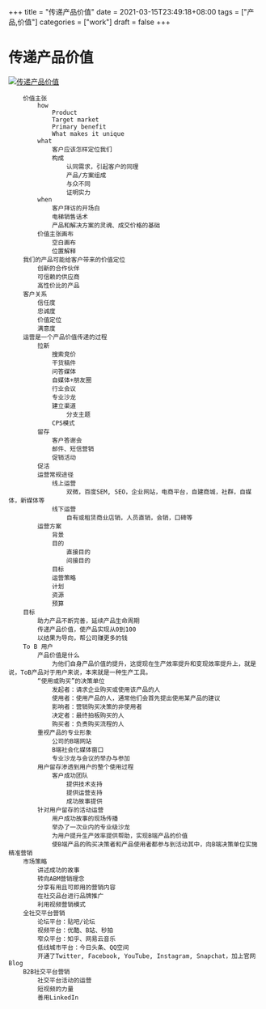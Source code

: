 +++
title = "传递产品价值"
date = 2021-03-15T23:49:18+08:00
tags = ["产品,价值"]
categories = ["work"]
draft = false
+++

# 传递产品价值
[![传递产品价值](https://img.imgdb.cn/item/6046eb6d5aedab222c56e192.png)](https://img.imgdb.cn/item/6046eb6d5aedab222c56e192.png)

```
	价值主张
		how
			Product
			Target market
			Primary benefit
			What makes it unique
		what
			客户应该怎样定位我们
			构成
				认同需求，引起客户的同理
				产品/方案组成
				与众不同
				证明实力
		when
			客户拜访的开场白
			电梯销售话术
			产品和解决方案的灵魂、成交价格的基础
		价值主张画布
			空白画布
			位置解释
	我们的产品可能给客户带来的价值定位
		创新的合作伙伴
		可信赖的供应商
		高性价比的产品
	客户关系
		信任度
		忠诚度
		价值定位
		满意度
	运营是一个产品价值传递的过程
		拉新
			搜索竞价
			干货稿件
			问答媒体
			自媒体+朋友圈
			行业会议
			专业沙龙
			建立渠道
				分支主题
			CPS模式
		留存
			客户答谢会
			邮件、短信营销
			促销活动
		促活
		运营常规途径
			线上运营
				双微，百度SEM, SEO，企业网站，电商平台，自建商城，社群，自媒体，新媒体等
			线下运营
				自有或租赁商业店销，人员直销，会销，口碑等
		运营方案
			背景
			目的
				直接目的
				间接目的
			目标
			运营策略
			计划
			资源
			预算
	目标
		助力产品不断完善，延续产品生命周期
		传递产品价值，使产品实现从0到100
		以结果为导向，帮公司赚更多的钱
	To B 用户
		产品价值是什么
			为他们自身产品价值的提升，这提现在生产效率提升和变现效率提升上，就是说，ToB产品对于用户来说，本来就是一种生产工具。
		“使用或购买”的决策单位
			发起者：请求企业购买或使用该产品的人
			使用者：使用产品的人，通常他们会首先提出使用某产品的建议
			影响者：营销购买决策的非使用者
			决定者：最终拍板购买的人
			购买者：负责购买流程的人
		重视产品的专业形象
			公司的B端网站
			B端社会化媒体窗口
			专业沙龙与会议的举办与参加
		用户留存渗透到用户的整个使用过程
			客户成功团队
				提供技术支持
				提供运营支持
				成功故事提供
		针对用户留存的活动运营
			用户成功故事的现场传播
			举办了一次业内的专业级沙龙
			为用户提升生产效率提供帮助，实现B端产品的价值
			使B端产品的购买决策者和产品使用者都参与到活动其中，向B端决策单位实施精准营销
	市场策略
		讲述成功的故事
		转向ABM营销理念
		分享有用且可即用的营销内容
		在社交品台进行品牌推广
		利用视频营销模式
	全社交平台营销
		论坛平台：贴吧/论坛
		视频平台：优酷、B站、秒拍
		窄众平台：知乎、网易云音乐
		低线城市平台：今日头条、QQ空间
		开通了Twitter, Facebook, YouTube, Instagram, Snapchat，加上官网Blog
	B2B社交平台营销
		社交平台活动的运营
		短视频的力量
		善用LinkedIn
```